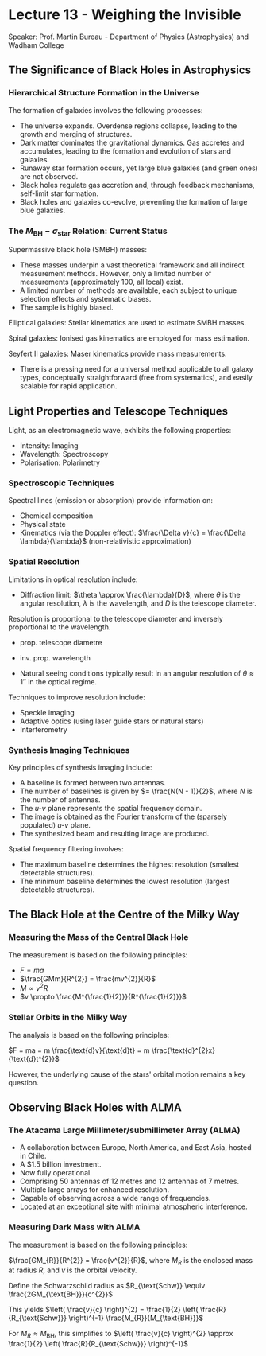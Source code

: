 # Lecture 13 - Weighing the Invisible

Speaker: Prof. Martin Bureau - Department of Physics (Astrophysics) and Wadham College

## The Significance of Black Holes in Astrophysics

### Hierarchical Structure Formation in the Universe

The formation of galaxies involves the following processes:

- The universe expands. Overdense regions collapse, leading to the growth and merging of structures.
- Dark matter dominates the gravitational dynamics. Gas accretes and accumulates, leading to the formation and evolution of stars and galaxies.
- Runaway star formation occurs, yet large blue galaxies (and green ones) are not observed.
- Black holes regulate gas accretion and, through feedback mechanisms, self-limit star formation.
- Black holes and galaxies co-evolve, preventing the formation of large blue galaxies.

### The $M_{\text{BH}}-\sigma_{\text{star}}$ Relation: Current Status

Supermassive black hole (SMBH) masses:

- These masses underpin a vast theoretical framework and all indirect measurement methods. However, only a limited number of measurements (approximately 100, all local) exist.
- A limited number of methods are available, each subject to unique selection effects and systematic biases.
- The sample is highly biased.

Elliptical galaxies: Stellar kinematics are used to estimate SMBH masses.

Spiral galaxies: Ionised gas kinematics are employed for mass estimation.

Seyfert II galaxies: Maser kinematics provide mass measurements.

- There is a pressing need for a universal method applicable to all galaxy types, conceptually straightforward (free from systematics), and easily scalable for rapid application.

## Light Properties and Telescope Techniques

Light, as an electromagnetic wave, exhibits the following properties:

- Intensity: Imaging
- Wavelength: Spectroscopy
- Polarisation: Polarimetry

### Spectroscopic Techniques

Spectral lines (emission or absorption) provide information on:

- Chemical composition
- Physical state
- Kinematics (via the Doppler effect): $\frac{\Delta v}{c} = \frac{\Delta \lambda}{\lambda}$ (non-relativistic approximation)

### Spatial Resolution

Limitations in optical resolution include:

- Diffraction limit: $\theta \approx \frac{\lambda}{D}$, where $\theta$ is the angular resolution, $\lambda$ is the wavelength, and $D$ is the telescope diameter.

Resolution is proportional to the telescope diameter and inversely proportional to the wavelength.

- prop. telescope diametre
- inv. prop. wavelength

- Natural seeing conditions typically result in an angular resolution of $\theta \approx 1''$ in the optical regime.

Techniques to improve resolution include:

- Speckle imaging
- Adaptive optics (using laser guide stars or natural stars)
- Interferometry

### Synthesis Imaging Techniques

Key principles of synthesis imaging include:

- A baseline is formed between two antennas.
- The number of baselines is given by $= \frac{N(N - 1)}{2}$, where $N$ is the number of antennas.
- The *u-v* plane represents the spatial frequency domain.
- The image is obtained as the Fourier transform of the (sparsely populated) *u-v* plane.
- The synthesized beam and resulting image are produced.

Spatial frequency filtering involves:

- The maximum baseline determines the highest resolution (smallest detectable structures).
- The minimum baseline determines the lowest resolution (largest detectable structures).

## The Black Hole at the Centre of the Milky Way

### Measuring the Mass of the Central Black Hole

The measurement is based on the following principles:

- $F = ma$
- $\frac{GMm}{R^{2}} = \frac{mv^{2}}{R}$
- $M \propto v^{2}R$
- $v \propto \frac{M^{\frac{1}{2}}}{R^{\frac{1}{2}}}$

### Stellar Orbits in the Milky Way

The analysis is based on the following principles:

$F = ma = m \frac{\text{d}v}{\text{d}t} = m \frac{\text{d}^{2}x}{\text{d}t^{2}}$

However, the underlying cause of the stars' orbital motion remains a key question.

## Observing Black Holes with ALMA

### The Atacama Large Millimeter/submillimeter Array (ALMA)

- A collaboration between Europe, North America, and East Asia, hosted in Chile.
- A $1.5 billion investment.
- Now fully operational.
- Comprising 50 antennas of 12 metres and 12 antennas of 7 metres.
- Multiple large arrays for enhanced resolution.
- Capable of observing across a wide range of frequencies.
- Located at an exceptional site with minimal atmospheric interference.

### Measuring Dark Mass with ALMA

The measurement is based on the following principles:

$\frac{GM_{R}}{R^{2}} = \frac{v^{2}}{R}$, where $M_{R}$ is the enclosed mass at radius $R$, and $v$ is the orbital velocity.

Define the Schwarzschild radius as $R_{\text{Schw}} \equiv \frac{2GM_{\text{BH}}}{c^{2}}$

This yields $\left( \frac{v}{c} \right)^{2} = \frac{1}{2} \left( \frac{R}{R_{\text{Schw}}} \right)^{-1} \frac{M_{R}}{M_{\text{BH}}}$

For $M_{R} \approx M_{\text{BH}}$, this simplifies to $\left( \frac{v}{c} \right)^{2} \approx \frac{1}{2} \left( \frac{R}{R_{\text{Schw}}} \right)^{-1}$
